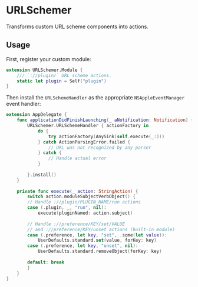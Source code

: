 # URLSchemer

Transforms custom URL scheme components into actions.

## Usage

First, register your custom module:

```swift
extension URLSchemer.Module {
    /// `://plugin/` URL scheme actions.
    static let plugin = Self("plugin")
}
```

Then install the `URLSchemeHandler` as the appropriate `NSAppleEventManager` event handler:

```swift
extension AppDelegate {
    func applicationDidFinishLaunching(_ aNotification: Notification) {
        URLSchemer.URLSchemeHandler { actionFactory in
            do { 
                try actionFactory(AnySink(self.execute(_:)))
            } catch ActionParsingError.failed {
                // URL was not recognized by any parser
            } catch {
                // Handle actual error
            }
 
        }.install()
    }
    
    private func execute(_ action: StringAction) {
        switch action.moduleSubjectVerbObject() {
        // Handle ://plugin/PLUGIN_NAME/run actions
        case (.plugin, _, "run", nil): 
            execute(pluginNamed: action.subject)
        
        // Handle ://preference/KEY/set/VALUE 
        // and ://preference/KEY/unset actions (built-in module)
        case (.preference, let key, "set", .some(let value)): 
            UserDefaults.standard.set(value, forKey: key)
        case (.preference, let key, "unset", nil):
            UserDefaults.standard.removeObject(forKey: key)
        
        default: break
        }
    }
}
```


